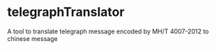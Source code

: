 # telegraphTranslator
A  tool to translate telegraph message encoded by MH/T 4007-2012 to chinese message
